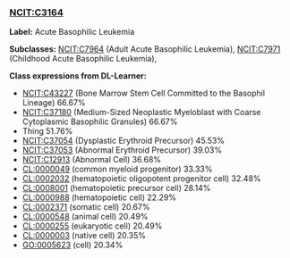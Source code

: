 
### [NCIT:C3164](http://purl.obolibrary.org/obo/NCIT_C3164)
**Label:** Acute Basophilic Leukemia

**Subclasses:** [NCIT:C7964](http://purl.obolibrary.org/obo/NCIT_C7964) (Adult Acute Basophilic Leukemia), [NCIT:C7971](http://purl.obolibrary.org/obo/NCIT_C7971) (Childhood Acute Basophilic Leukemia), 

**Class expressions from DL-Learner:**

- [NCIT:C43227](http://purl.obolibrary.org/obo/NCIT_C43227) (Bone Marrow Stem Cell Committed to the Basophil Lineage) 66.67%
- [NCIT:C37180](http://purl.obolibrary.org/obo/NCIT_C37180) (Medium-Sized Neoplastic Myeloblast with Coarse Cytoplasmic Basophilic Granules) 66.67%
- Thing 51.76%
- [NCIT:C37054](http://purl.obolibrary.org/obo/NCIT_C37054) (Dysplastic Erythroid Precursor) 45.53%
- [NCIT:C37053](http://purl.obolibrary.org/obo/NCIT_C37053) (Abnormal Erythroid Precursor) 39.03%
- [NCIT:C12913](http://purl.obolibrary.org/obo/NCIT_C12913) (Abnormal Cell) 36.68%
- [CL:0000049](http://purl.obolibrary.org/obo/CL_0000049) (common myeloid progenitor) 33.33%
- [CL:0002032](http://purl.obolibrary.org/obo/CL_0002032) (hematopoietic oligopotent progenitor cell) 32.48%
- [CL:0008001](http://purl.obolibrary.org/obo/CL_0008001) (hematopoietic precursor cell) 28.14%
- [CL:0000988](http://purl.obolibrary.org/obo/CL_0000988) (hematopoietic cell) 22.29%
- [CL:0002371](http://purl.obolibrary.org/obo/CL_0002371) (somatic cell) 20.67%
- [CL:0000548](http://purl.obolibrary.org/obo/CL_0000548) (animal cell) 20.49%
- [CL:0000255](http://purl.obolibrary.org/obo/CL_0000255) (eukaryotic cell) 20.49%
- [CL:0000003](http://purl.obolibrary.org/obo/CL_0000003) (native cell) 20.35%
- [GO:0005623](http://purl.obolibrary.org/obo/GO_0005623) (cell) 20.34%


